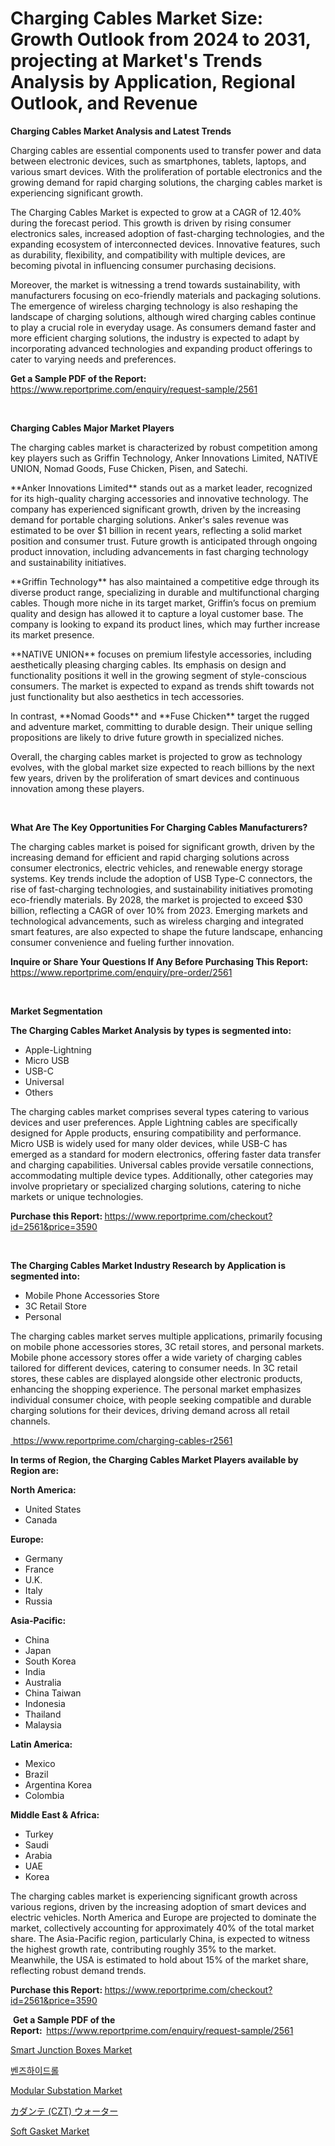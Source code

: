 <p><h1>Charging Cables Market Size: Growth Outlook from 2024 to 2031, projecting at Market's Trends Analysis by Application, Regional Outlook, and Revenue</h1></p><p><strong>Charging Cables Market Analysis and Latest Trends</strong></p>
<p><p>Charging cables are essential components used to transfer power and data between electronic devices, such as smartphones, tablets, laptops, and various smart devices. With the proliferation of portable electronics and the growing demand for rapid charging solutions, the charging cables market is experiencing significant growth. </p><p>The Charging Cables Market is expected to grow at a CAGR of 12.40% during the forecast period. This growth is driven by rising consumer electronics sales, increased adoption of fast-charging technologies, and the expanding ecosystem of interconnected devices. Innovative features, such as durability, flexibility, and compatibility with multiple devices, are becoming pivotal in influencing consumer purchasing decisions.</p><p>Moreover, the market is witnessing a trend towards sustainability, with manufacturers focusing on eco-friendly materials and packaging solutions. The emergence of wireless charging technology is also reshaping the landscape of charging solutions, although wired charging cables continue to play a crucial role in everyday usage. As consumers demand faster and more efficient charging solutions, the industry is expected to adapt by incorporating advanced technologies and expanding product offerings to cater to varying needs and preferences.</p></p>
<p><strong>Get a Sample PDF of the Report:&nbsp;</strong> <a href="https://www.reportprime.com/enquiry/request-sample/2561">https://www.reportprime.com/enquiry/request-sample/2561</a></p>
<p>&nbsp;</p>
<p><strong>Charging Cables Major Market Players</strong></p>
<p><p>The charging cables market is characterized by robust competition among key players such as Griffin Technology, Anker Innovations Limited, NATIVE UNION, Nomad Goods, Fuse Chicken, Pisen, and Satechi. </p><p>**Anker Innovations Limited** stands out as a market leader, recognized for its high-quality charging accessories and innovative technology. The company has experienced significant growth, driven by the increasing demand for portable charging solutions. Anker's sales revenue was estimated to be over $1 billion in recent years, reflecting a solid market position and consumer trust. Future growth is anticipated through ongoing product innovation, including advancements in fast charging technology and sustainability initiatives.</p><p>**Griffin Technology** has also maintained a competitive edge through its diverse product range, specializing in durable and multifunctional charging cables. Though more niche in its target market, Griffin’s focus on premium quality and design has allowed it to capture a loyal customer base. The company is looking to expand its product lines, which may further increase its market presence.</p><p>**NATIVE UNION** focuses on premium lifestyle accessories, including aesthetically pleasing charging cables. Its emphasis on design and functionality positions it well in the growing segment of style-conscious consumers. The market is expected to expand as trends shift towards not just functionality but also aesthetics in tech accessories.</p><p>In contrast, **Nomad Goods** and **Fuse Chicken** target the rugged and adventure market, committing to durable design. Their unique selling propositions are likely to drive future growth in specialized niches.</p><p>Overall, the charging cables market is projected to grow as technology evolves, with the global market size expected to reach billions by the next few years, driven by the proliferation of smart devices and continuous innovation among these players.</p></p>
<p>&nbsp;</p>
<p><strong>What Are The Key Opportunities For Charging Cables Manufacturers?</strong></p>
<p><p>The charging cables market is poised for significant growth, driven by the increasing demand for efficient and rapid charging solutions across consumer electronics, electric vehicles, and renewable energy storage systems. Key trends include the adoption of USB Type-C connectors, the rise of fast-charging technologies, and sustainability initiatives promoting eco-friendly materials. By 2028, the market is projected to exceed $30 billion, reflecting a CAGR of over 10% from 2023. Emerging markets and technological advancements, such as wireless charging and integrated smart features, are also expected to shape the future landscape, enhancing consumer convenience and fueling further innovation.</p></p>
<p><strong>Inquire or Share Your Questions If Any Before Purchasing This Report:</strong> <a href="https://www.reportprime.com/enquiry/pre-order/2561">https://www.reportprime.com/enquiry/pre-order/2561</a></p>
<p>&nbsp;</p>
<p><strong>Market Segmentation</strong></p>
<p><strong>The Charging Cables Market Analysis by types is segmented into:</strong></p>
<p><ul><li>Apple-Lightning</li><li>Micro USB</li><li>USB-C</li><li>Universal</li><li>Others</li></ul></p>
<p><p>The charging cables market comprises several types catering to various devices and user preferences. Apple Lightning cables are specifically designed for Apple products, ensuring compatibility and performance. Micro USB is widely used for many older devices, while USB-C has emerged as a standard for modern electronics, offering faster data transfer and charging capabilities. Universal cables provide versatile connections, accommodating multiple device types. Additionally, other categories may involve proprietary or specialized charging solutions, catering to niche markets or unique technologies.</p></p>
<p><strong>Purchase this Report:&nbsp;</strong><a href="https://www.reportprime.com/checkout?id=2561&price=3590">https://www.reportprime.com/checkout?id=2561&price=3590</a></p>
<p>&nbsp;</p>
<p><strong>The Charging Cables Market Industry Research by Application is segmented into:</strong></p>
<p><ul><li>Mobile Phone Accessories Store</li><li>3C Retail Store</li><li>Personal</li></ul></p>
<p><p>The charging cables market serves multiple applications, primarily focusing on mobile phone accessories stores, 3C retail stores, and personal markets. Mobile phone accessory stores offer a wide variety of charging cables tailored for different devices, catering to consumer needs. In 3C retail stores, these cables are displayed alongside other electronic products, enhancing the shopping experience. The personal market emphasizes individual consumer choice, with people seeking compatible and durable charging solutions for their devices, driving demand across all retail channels.</p></p>
<p><a href="https://www.reportprime.com/charging-cables-r2561">&nbsp;https://www.reportprime.com/charging-cables-r2561</a></p>
<p><strong>In terms of Region, the Charging Cables Market Players available by Region are:</strong></p>
<p>
    <p> <strong> North America: </strong>
        <ul>
            <li>United States</li>
            <li>Canada</li>
        </ul>
        </p> 
    <p> <strong> Europe: </strong>
        <ul>
            <li>Germany</li>
            <li>France</li>
            <li>U.K.</li>
            <li>Italy</li>
            <li>Russia</li>
        </ul>
        </p> 
    <p> <strong> Asia-Pacific: </strong>
        <ul>
            <li>China</li>
            <li>Japan</li>
            <li>South Korea</li>
            <li>India</li>
            <li>Australia</li>
            <li>China Taiwan</li>
            <li>Indonesia</li>
            <li>Thailand</li>
            <li>Malaysia</li>
        </ul>
        </p> 
    <p> <strong> Latin America: </strong>
        <ul>
            <li>Mexico</li>
            <li>Brazil</li>
            <li>Argentina Korea</li>
            <li>Colombia</li>
        </ul>
        </p> 
    <p> <strong> Middle East & Africa: </strong>
        <ul>
            <li>Turkey</li>
            <li>Saudi</li>
            <li>Arabia</li>
            <li>UAE</li>
            <li>Korea</li>
        </ul>
    </p>
    </p>
<p><p>The charging cables market is experiencing significant growth across various regions, driven by the increasing adoption of smart devices and electric vehicles. North America and Europe are projected to dominate the market, collectively accounting for approximately 40% of the total market share. The Asia-Pacific region, particularly China, is expected to witness the highest growth rate, contributing roughly 35% to the market. Meanwhile, the USA is estimated to hold about 15% of the market share, reflecting robust demand trends.</p></p>
<p><strong>Purchase this Report: </strong><a href="https://www.reportprime.com/checkout?id=2561&price=3590">https://www.reportprime.com/checkout?id=2561&price=3590</a></p>
<p>&nbsp;<strong>Get a Sample PDF of the Report:&nbsp;&nbsp;</strong><a href="https://www.reportprime.com/enquiry/request-sample/2561">https://www.reportprime.com/enquiry/request-sample/2561</a></p>
<p><strong></strong></p>
<p><p><a href="https://github.com/ChiragRp1/Market-Research-Report-List-6/blob/main/smart-junction-boxes-market.md">Smart Junction Boxes Market</a></p><p><a href="https://medium.com/@matthew_harrop14/%EB%B2%A4%EC%A1%B0%EB%93%9C%EB%A1%A4-%EC%8B%9C%EC%9E%A5-%EC%97%AD%ED%95%99-%ED%83%90%EC%83%89-2024%EB%85%84%EB%B6%80%ED%84%B0-2031%EB%85%84%EA%B9%8C%EC%A7%80%EC%9D%98-%EC%88%98%EC%9D%B5-%EB%B6%84%EC%84%9D-%EB%B0%8F-%EC%84%B1%EC%9E%A5-%EC%A0%84%EB%A7%9D-f5b3b1592daa">벤즈하이드롤</a></p><p><a href="https://www.linkedin.com/pulse/modular-substation-market-outlook-complete-industry-analysis-2024-wpvaf?trackingId=jNQly0qfTgC0RX%2B1dSTgeQ%3D%3D">Modular Substation Market</a></p><p><a href="https://medium.com/@jessicagtk0/cdznte-czt-wafer-market-%E3%81%AE%E3%82%B0%E3%83%AD%E3%83%BC%E3%83%90%E3%83%AB%E5%B8%82%E5%A0%B4%E6%A6%82%E8%A6%81%E3%81%AF-%E4%B8%96%E7%95%8C%E3%81%8A%E3%82%88%E3%81%B3%E4%B8%BB%E8%A6%81%E5%B8%82%E5%A0%B4%E3%81%AB%E3%81%8A%E3%81%91%E3%82%8B%E6%A5%AD%E7%95%8C%E3%81%AB%E5%BD%B1%E9%9F%BF%E3%82%92%E4%B8%8E%E3%81%88%E3%82%8B%E4%B8%BB%E8%A6%81%E3%81%AA%E3%83%88%E3%83%AC%E3%83%B3%E3%83%89%E3%81%AB%E3%81%A4%E3%81%84%E3%81%A6-%E7%8B%AC%E8%87%AA%E3%81%AE%E8%A6%96%E7%82%B9%E3%82%92%E6%8F%90%E4%BE%9B%E3%81%97%E3%81%BE%E3%81%99-ef136d4e946d">カダンテ (CZT) ウォーター</a></p><p><a href="https://issuu.com/reportprime-2/docs/soft-gasket-market-size-2030.pptx_da3d2e61bb9e55">Soft Gasket Market</a></p></p>